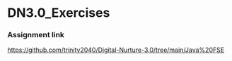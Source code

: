 # DN3.0_Exercises

### Assignment link

https://github.com/trinity2040/Digital-Nurture-3.0/tree/main/Java%20FSE
